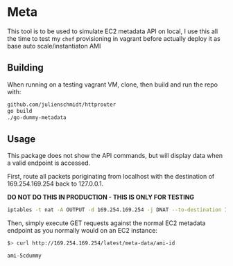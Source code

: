 # Meta

This tool is to be used to simulate EC2 metadata API on local, I use this all the time to
test my `chef` provisioning in vagrant before actually deploy it as base auto scale/instantiaton AMI

## Building

When running on a testing vagrant VM, clone, then build and run the repo with:

```bash
github.com/julienschmidt/httprouter
go build
./go-dummy-metadata
```

## Usage

This package does not show the API commands, but will display data when a valid endpoint is accessed.

First, route all packets poriginating from localhost with the destination of 169.254.169.254 back to 127.0.0.1.

**DO NOT DO THIS IN PRODUCTION - THIS IS ONLY FOR TESTING**

```bash
iptables -t nat -A OUTPUT -d 169.254.169.254 -j DNAT --to-destination 127.0.0.1
```

Then, simply execute GET requests against the normal EC2 metadata endpoint as you normally would on an EC2 instance:

```bash
$> curl http://169.254.169.254/latest/meta-data/ami-id

ami-5cdummy
```